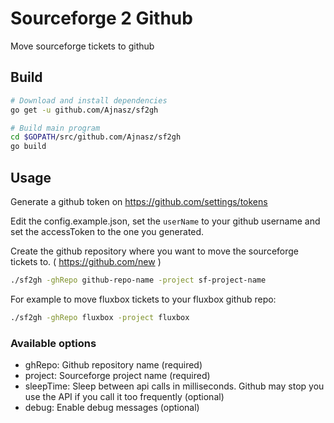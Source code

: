 # Sourceforge 2 Github

Move sourceforge tickets to github


## Build

```sh
# Download and install dependencies
go get -u github.com/Ajnasz/sf2gh

# Build main program
cd $GOPATH/src/github.com/Ajnasz/sf2gh
go build
```

## Usage

Generate a github token on https://github.com/settings/tokens

Edit the config.example.json, set the `userName` to your github username and
set the accessToken to the one you generated.

Create the github repository where you want to move the sourceforge tickets to. ( https://github.com/new )

```sh
./sf2gh -ghRepo github-repo-name -project sf-project-name
```

For example to move fluxbox tickets to your fluxbox github repo:

```sh
./sf2gh -ghRepo fluxbox -project fluxbox
```

### Available options

 - ghRepo: Github repository name (required)
 - project: Sourceforge project name (required)
 - sleepTime: Sleep between api calls in milliseconds. Github may stop you use the API if you call it too frequently (optional)
 - debug: Enable debug messages (optional)
